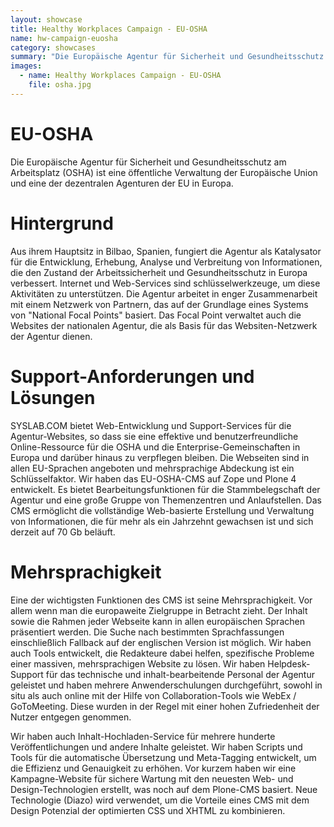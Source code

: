 ```yaml
---
layout: showcase
title: Healthy Workplaces Campaign - EU-OSHA
name: hw-campaign-euosha
category: showcases
summary: "Die Europäische Agentur für Sicherheit und Gesundheitsschutz am Arbeitsplatz hat das Internet als das primäre Mittel zur Verbreitung von Informationen gewählt. Wir ermöglichen dies auf mehreren Plattformen einschließlich CMS, Wiki, Kampagnenstandorte und Kommunikationstools."
images:
  - name: Healthy Workplaces Campaign - EU-OSHA
    file: osha.jpg
---
```


# EU-OSHA 
Die Europäische Agentur für Sicherheit und Gesundheitsschutz am Arbeitsplatz (OSHA) ist eine öffentliche Verwaltung der Europäische Union und eine der dezentralen Agenturen der EU in Europa.

# Hintergrund
Aus ihrem Hauptsitz in Bilbao, Spanien, fungiert die Agentur als Katalysator für die Entwicklung, Erhebung, Analyse und Verbreitung von Informationen, die den Zustand der Arbeitssicherheit und Gesundheitsschutz in Europa verbessert. Internet und Web-Services sind schlüsselwerkzeuge, um diese Aktivitäten zu unterstützen. Die Agentur arbeitet in enger Zusammenarbeit mit einem Netzwerk von Partnern, das auf der Grundlage eines Systems von "National Focal Points" basiert. Das Focal Point verwaltet auch die Websites der nationalen Agentur, die als Basis für das Websiten-Netzwerk der Agentur dienen.

# Support-Anforderungen und Lösungen
SYSLAB.COM bietet Web-Entwicklung und Support-Services für die Agentur-Websites, so dass sie eine effektive und benutzerfreundliche Online-Ressource für die OSHA und die Enterprise-Gemeinschaften in Europa und darüber hinaus zu verpflegen bleiben. Die Webseiten sind in allen EU-Sprachen angeboten und mehrsprachige Abdeckung ist ein Schlüsselfaktor. Wir haben das EU-OSHA-CMS auf Zope und Plone 4 entwickelt. Es bietet Bearbeitungsfunktionen für die Stammbelegschaft der Agentur und eine große Gruppe von Themenzentren und Anlaufstellen. Das CMS ermöglicht die vollständige Web-basierte Erstellung und Verwaltung von Informationen, die für mehr als ein Jahrzehnt gewachsen ist und sich derzeit auf 70 Gb beläuft.

# Mehrsprachigkeit
Eine der wichtigsten Funktionen des CMS ist seine Mehrsprachigkeit. Vor allem wenn man die europaweite Zielgruppe in Betracht zieht. Der Inhalt sowie die Rahmen jeder Webseite kann in allen europäischen Sprachen präsentiert werden. Die Suche nach bestimmten Sprachfassungen einschließlich Fallback auf der englischen Version ist möglich. Wir haben auch Tools entwickelt, die Redakteure dabei helfen, spezifische Probleme einer massiven, mehrsprachigen Website zu lösen. Wir haben Helpdesk-Support für das technische und inhalt-bearbeitende Personal der Agentur geleistet und haben mehrere Anwenderschulungen durchgeführt, sowohl in situ als auch online mit der Hilfe von Collaboration-Tools wie WebEx / GoToMeeting. Diese wurden in der Regel mit einer hohen Zufriedenheit der Nutzer entgegen genommen.

Wir haben auch Inhalt-Hochladen-Service für mehrere hunderte Veröffentlichungen und andere Inhalte geleistet. Wir haben Scripts und Tools für die automatische Übersetzung und Meta-Tagging entwickelt, um die Effizienz und Genauigkeit zu erhöhen. Vor kurzem haben wir eine Kampagne-Website für sichere Wartung mit den neuesten Web- und Design-Technologien erstellt, was noch auf dem Plone-CMS basiert. Neue Technologie (Diazo) wird verwendet, um die Vorteile eines CMS mit dem Design Potenzial der optimierten CSS und XHTML zu kombinieren.